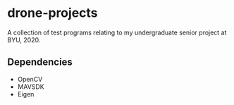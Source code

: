 # drone-projects

A collection of test programs relating to my undergraduate senior project at BYU, 2020.

## Dependencies
- OpenCV
- MAVSDK
- Eigen
